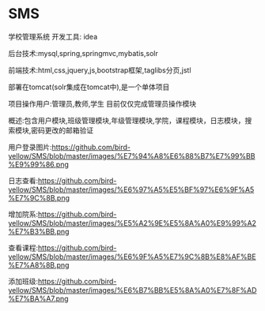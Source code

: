 # SMS
学校管理系统
开发工具: idea 

后台技术:mysql,spring,springmvc,mybatis,solr

前端技术:html,css,jquery,js,bootstrap框架,taglibs分页,jstl

部署在tomcat(solr集成在tomcat中),是一个单体项目

项目操作用户:管理员,教师,学生 目前仅仅完成管理员操作模块

概述:包含用户模块,班级管理模块,年级管理模块,学院，课程模块，日志模块，搜索模块,密码更改的邮箱验证

用户登录图片:https://github.com/bird-yellow/SMS/blob/master/images/%E7%94%A8%E6%88%B7%E7%99%BB%E9%99%86.png

日志查看:https://github.com/bird-yellow/SMS/blob/master/images/%E6%97%A5%E5%BF%97%E6%9F%A5%E7%9C%8B.png

增加院系:https://github.com/bird-yellow/SMS/blob/master/images/%E5%A2%9E%E5%8A%A0%E9%99%A2%E7%B3%BB.png

查看课程:https://github.com/bird-yellow/SMS/blob/master/images/%E6%9F%A5%E7%9C%8B%E8%AF%BE%E7%A8%8B.png

添加班级:https://github.com/bird-yellow/SMS/blob/master/images/%E6%B7%BB%E5%8A%A0%E7%8F%AD%E7%BA%A7.png
